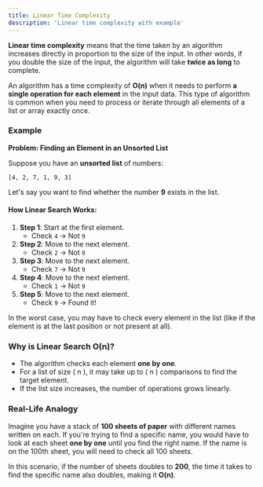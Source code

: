 ```yaml
---
title: Linear Time Complexity
description: 'Linear time complexity with example'
---
```


**Linear time complexity** means that the time taken by an algorithm increases directly in proportion to the size of the input. In other words, if you double the size of the input, the algorithm will take **twice as long** to complete.

An algorithm has a time complexity of **O(n)** when it needs to perform **a single operation for each element** in the input data. This type of algorithm is common when you need to process or iterate through all elements of a list or array exactly once.

### Example

**Problem: Finding an Element in an Unsorted List**

Suppose you have an **unsorted list** of numbers:

```
[4, 2, 7, 1, 9, 3]
```

Let's say you want to find whether the number **9** exists in the list.

#### How Linear Search Works:

1. **Step 1**: Start at the first element.
    - Check `4` → Not `9`
2. **Step 2**: Move to the next element.
    - Check `2` → Not `9`
3. **Step 3**: Move to the next element.
    - Check `7` → Not `9`
4. **Step 4**: Move to the next element.
    - Check `1` → Not `9`
5. **Step 5**: Move to the next element.
    - Check `9` → Found it!

In the worst case, you may have to check every element in the list (like if the element is at the last position or not present at all).

### Why is Linear Search O(n)?

- The algorithm checks each element **one by one**.
- For a list of size \( n \), it may take up to \( n \) comparisons to find the target element.
- If the list size increases, the number of operations grows linearly.

### Real-Life Analogy

Imagine you have a stack of **100 sheets of paper** with different names written on each. If you're trying to find a specific name, you would have to look at each sheet **one by one** until you find the right name. If the name is on the 100th sheet, you will need to check all 100 sheets.

In this scenario, if the number of sheets doubles to **200**, the time it takes to find the specific name also doubles, making it **O(n)**.
